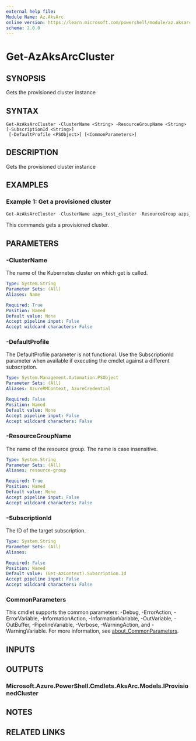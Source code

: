 ```yaml
---
external help file:
Module Name: Az.AksArc
online version: https://learn.microsoft.com/powershell/module/az.aksarc/get-azaksarccluster
schema: 2.0.0
---
```


# Get-AzAksArcCluster

## SYNOPSIS
Gets the provisioned cluster instance

## SYNTAX

```
Get-AzAksArcCluster -ClusterName <String> -ResourceGroupName <String> [-SubscriptionId <String>]
 [-DefaultProfile <PSObject>] [<CommonParameters>]
```

## DESCRIPTION
Gets the provisioned cluster instance

## EXAMPLES

### Example 1: Get a provisioned cluster
```powershell
Get-AzAksArcCluster -ClusterName azps_test_cluster -ResourceGroup azps_test_group
```

This commands gets a provisioned cluster.

## PARAMETERS

### -ClusterName
The name of the Kubernetes cluster on which get is called.

```yaml
Type: System.String
Parameter Sets: (All)
Aliases: Name

Required: True
Position: Named
Default value: None
Accept pipeline input: False
Accept wildcard characters: False
```

### -DefaultProfile
The DefaultProfile parameter is not functional.
Use the SubscriptionId parameter when available if executing the cmdlet against a different subscription.

```yaml
Type: System.Management.Automation.PSObject
Parameter Sets: (All)
Aliases: AzureRMContext, AzureCredential

Required: False
Position: Named
Default value: None
Accept pipeline input: False
Accept wildcard characters: False
```

### -ResourceGroupName
The name of the resource group.
The name is case insensitive.

```yaml
Type: System.String
Parameter Sets: (All)
Aliases: resource-group

Required: True
Position: Named
Default value: None
Accept pipeline input: False
Accept wildcard characters: False
```

### -SubscriptionId
The ID of the target subscription.

```yaml
Type: System.String
Parameter Sets: (All)
Aliases:

Required: False
Position: Named
Default value: (Get-AzContext).Subscription.Id
Accept pipeline input: False
Accept wildcard characters: False
```

### CommonParameters
This cmdlet supports the common parameters: -Debug, -ErrorAction, -ErrorVariable, -InformationAction, -InformationVariable, -OutVariable, -OutBuffer, -PipelineVariable, -Verbose, -WarningAction, and -WarningVariable. For more information, see [about_CommonParameters](http://go.microsoft.com/fwlink/?LinkID=113216).

## INPUTS

## OUTPUTS

### Microsoft.Azure.PowerShell.Cmdlets.AksArc.Models.IProvisionedCluster

## NOTES

## RELATED LINKS

